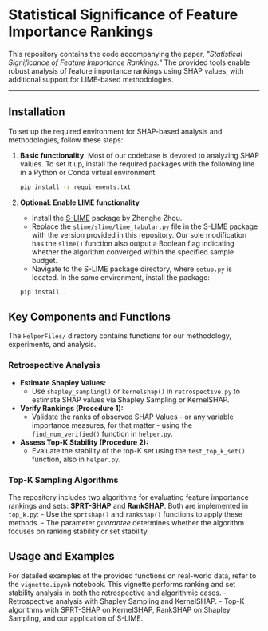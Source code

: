 # Statistical Significance of Feature Importance Rankings

This repository contains the code accompanying the paper, *"Statistical Significance of Feature Importance Rankings."* The provided tools enable robust analysis of feature importance rankings using SHAP values, with additional support for LIME-based methodologies.

---

## Installation

To set up the required environment for SHAP-based analysis and methodologies, follow these steps:

1. **Basic functionality**. Most of our codebase is devoted to analyzing SHAP values. To set it up, install the required packages with the following line in a Python or Conda virtual environment:
   
   ```bash
   pip install -r requirements.txt
   ```
2. **Optional: Enable LIME functionality**  
   * Install the [S-LIME](https://github.com/ZhengzeZhou/slime) package by Zhenghe Zhou.  
   * Replace the `slime/slime/lime_tabular.py` file in the S-LIME package with the version provided in this repository. Our sole modification has the `slime()` function also output a Boolean flag indicating whether the algorithm converged within the specified sample budget.  
   * Navigate to the S-LIME package directory, where `setup.py` is located. In the same environment, install the package:
    ```bash
    pip install .
    ```
## Key Components and Functions

The `HelperFiles/` directory contains functions for our methodology, experiments, and analysis.

### Retrospective Analysis

- **Estimate Shapley Values:**
  - Use `shapley_sampling()` or `kernelshap()` in `retrospective.py` to estimate SHAP values via Shapley Sampling or KernelSHAP.
- **Verify Rankings (Procedure 1):**
  - Validate the ranks of observed SHAP Values - or any variable importance measures, for that matter - using the `find_num_verified()` function in `helper.py`.
- **Assess Top-K Stability (Procedure 2):**
  - Evaluate the stability of the top-K set using the `test_top_k_set()` function, also in `helper.py`.
    
### Top-K Sampling Algorithms

The repository includes two algorithms for evaluating feature importance rankings and sets: **SPRT-SHAP** and **RankSHAP**. Both are implemented in `top_k.py`:
	-	Use the `sprtshap()` and `rankshap()` functions to apply these methods.
	-	The parameter *guarantee* determines whether the algorithm focuses on ranking stability or set stability.

## Usage and Examples

For detailed examples of the provided functions on real-world data, refer to the `vignette.ipynb` notebook. This vignette performs ranking and set stability analysis in both the retrospective and algorithmic cases. 
	-	Retrospective analysis with Shapley Sampling and KernelSHAP.
	-	Top-K algorithms with SPRT-SHAP on KernelSHAP, RankSHAP on Shapley Sampling, and our application of S-LIME.
